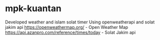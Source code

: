 # mpk-kuantan

Developed weather and islam solat timer
Using openweatherapi and solat jakim api
https://openweathermap.org/ - Open Weather Map
https://api.azanpro.com/reference/times/today - Solat Jakim api
